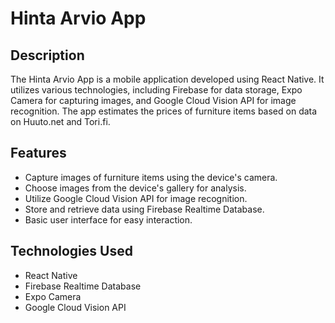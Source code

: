 # Hinta Arvio App

## Description

The Hinta Arvio App is a mobile application developed using React Native. It utilizes various technologies, including Firebase for data storage, Expo Camera for capturing images, and Google Cloud Vision API for image recognition. The app estimates the prices of furniture items based on data on Huuto.net and Tori.fi.

## Features

- Capture images of furniture items using the device's camera.
- Choose images from the device's gallery for analysis.
- Utilize Google Cloud Vision API for image recognition.
- Store and retrieve data using Firebase Realtime Database.
- Basic user interface for easy interaction.

## Technologies Used
- React Native
- Firebase Realtime Database
- Expo Camera
- Google Cloud Vision API
